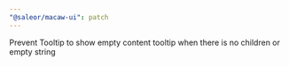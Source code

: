 ```yaml
---
"@saleor/macaw-ui": patch
---
```


Prevent Tooltip to show empty content tooltip when there is no children or empty string
